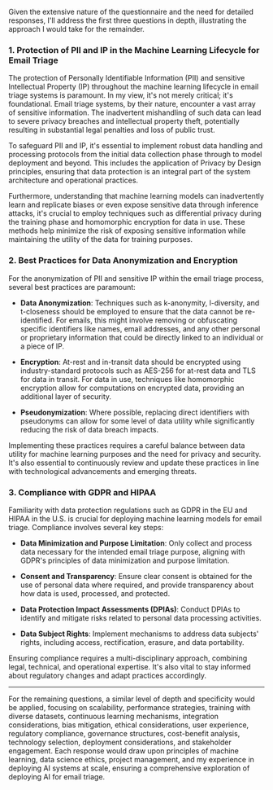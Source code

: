 Given the extensive nature of the questionnaire and the need for detailed responses, I'll address the first three questions in depth, illustrating the approach I would take for the remainder.

### 1. Protection of PII and IP in the Machine Learning Lifecycle for Email Triage

The protection of Personally Identifiable Information (PII) and sensitive Intellectual Property (IP) throughout the machine learning lifecycle in email triage systems is paramount. In my view, it's not merely critical; it's foundational. Email triage systems, by their nature, encounter a vast array of sensitive information. The inadvertent mishandling of such data can lead to severe privacy breaches and intellectual property theft, potentially resulting in substantial legal penalties and loss of public trust.

To safeguard PII and IP, it's essential to implement robust data handling and processing protocols from the initial data collection phase through to model deployment and beyond. This includes the application of Privacy by Design principles, ensuring that data protection is an integral part of the system architecture and operational practices.

Furthermore, understanding that machine learning models can inadvertently learn and replicate biases or even expose sensitive data through inference attacks, it's crucial to employ techniques such as differential privacy during the training phase and homomorphic encryption for data in use. These methods help minimize the risk of exposing sensitive information while maintaining the utility of the data for training purposes.

### 2. Best Practices for Data Anonymization and Encryption

For the anonymization of PII and sensitive IP within the email triage process, several best practices are paramount:

- **Data Anonymization**: Techniques such as k-anonymity, l-diversity, and t-closeness should be employed to ensure that the data cannot be re-identified. For emails, this might involve removing or obfuscating specific identifiers like names, email addresses, and any other personal or proprietary information that could be directly linked to an individual or a piece of IP.

- **Encryption**: At-rest and in-transit data should be encrypted using industry-standard protocols such as AES-256 for at-rest data and TLS for data in transit. For data in use, techniques like homomorphic encryption allow for computations on encrypted data, providing an additional layer of security.

- **Pseudonymization**: Where possible, replacing direct identifiers with pseudonyms can allow for some level of data utility while significantly reducing the risk of data breach impacts.

Implementing these practices requires a careful balance between data utility for machine learning purposes and the need for privacy and security. It's also essential to continuously review and update these practices in line with technological advancements and emerging threats.

### 3. Compliance with GDPR and HIPAA

Familiarity with data protection regulations such as GDPR in the EU and HIPAA in the U.S. is crucial for deploying machine learning models for email triage. Compliance involves several key steps:

- **Data Minimization and Purpose Limitation**: Only collect and process data necessary for the intended email triage purpose, aligning with GDPR's principles of data minimization and purpose limitation.

- **Consent and Transparency**: Ensure clear consent is obtained for the use of personal data where required, and provide transparency about how data is used, processed, and protected.

- **Data Protection Impact Assessments (DPIAs)**: Conduct DPIAs to identify and mitigate risks related to personal data processing activities.

- **Data Subject Rights**: Implement mechanisms to address data subjects' rights, including access, rectification, erasure, and data portability.

Ensuring compliance requires a multi-disciplinary approach, combining legal, technical, and operational expertise. It's also vital to stay informed about regulatory changes and adapt practices accordingly.

---

For the remaining questions, a similar level of depth and specificity would be applied, focusing on scalability, performance strategies, training with diverse datasets, continuous learning mechanisms, integration considerations, bias mitigation, ethical considerations, user experience, regulatory compliance, governance structures, cost-benefit analysis, technology selection, deployment considerations, and stakeholder engagement. Each response would draw upon principles of machine learning, data science ethics, project management, and my experience in deploying AI systems at scale, ensuring a comprehensive exploration of deploying AI for email triage.
